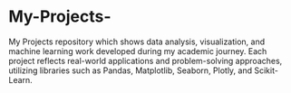 # My-Projects-
My Projects repository which shows data analysis, visualization, and machine learning work developed during my academic journey. Each project reflects real-world applications and problem-solving approaches, utilizing libraries such as Pandas, Matplotlib, Seaborn, Plotly, and Scikit-Learn.
